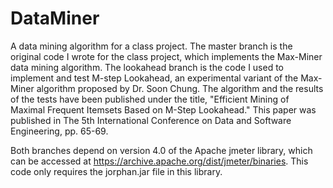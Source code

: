 # DataMiner

A data mining algorithm for a class project. The master branch is the original code I wrote for the class project, which implements
the Max-Miner data mining algorithm. The lookahead branch is the code I used to implement and test M-step Lookahead, 
an experimental variant of the Max-Miner algorithm proposed by Dr. Soon Chung. The algorithm and the results of the tests have 
been published under the title, "Efficient Mining of Maximal Frequent Itemsets Based on M-Step Lookahead." This paper was published
in The 5th International Conference on Data and Software Engineering, pp. 65-69.

Both branches depend on version 4.0 of the Apache jmeter library, which can be accessed at 
https://archive.apache.org/dist/jmeter/binaries. This code only requires the jorphan.jar file in this library.
